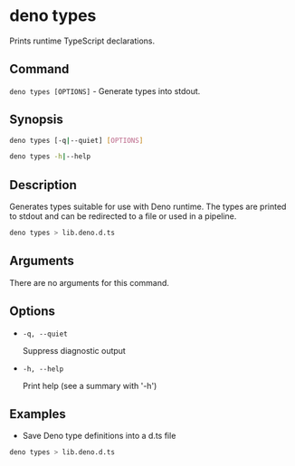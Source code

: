 # deno types

Prints runtime TypeScript declarations.

## Command

`deno types [OPTIONS]` - Generate types into stdout.

## Synopsis

```bash
deno types [-q|--quiet] [OPTIONS]

deno types -h|--help
```

## Description

Generates types suitable for use with Deno runtime. The types are printed to
stdout and can be redirected to a file or used in a pipeline.

```bash
deno types > lib.deno.d.ts
```

## Arguments

There are no arguments for this command.

## Options

- `-q, --quiet`

  Suppress diagnostic output

- `-h, --help`

  Print help (see a summary with '-h')

## Examples

- Save Deno type definitions into a d.ts file

```bash
deno types > lib.deno.d.ts
```
